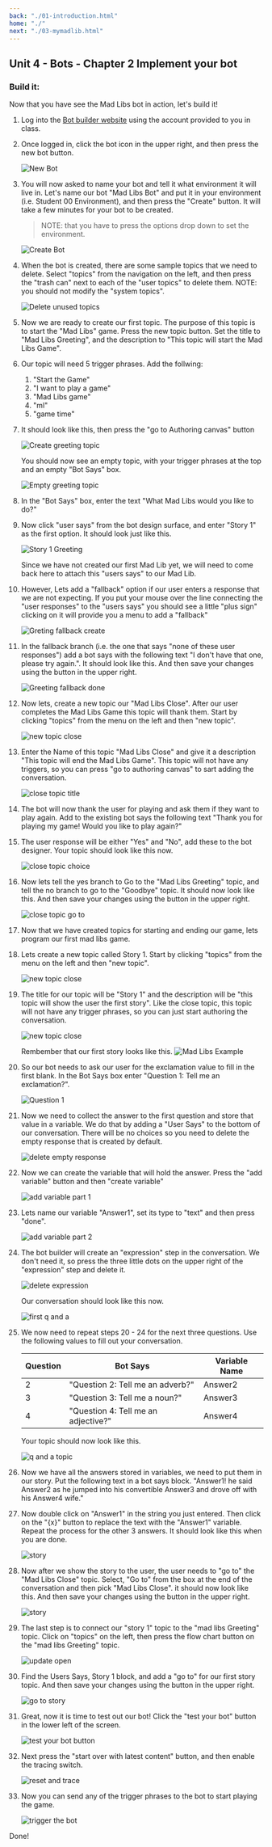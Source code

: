 ```yaml
---
back: "./01-introduction.html"
home: "./"
next: "./03-mymadlib.html"
---
```


## Unit 4 - Bots - Chapter 2 Implement your bot


### Build it:

Now that you have see the Mad Libs bot in action, let's build it!


1. Log into the [Bot builder website](https://va.ai.dynamics.com) using the account provided to you in class. 
   
2. Once logged in, click the bot icon in the upper right, and then press the new bot button.

    ![New Bot](./img/mlbot01.png)

3. You will now asked to name your bot and tell it what environment it will live in. Let's name our bot "Mad Libs Bot" and put it in your environment (i.e. Student 00 Environment), and then press the "Create" button. It will take a few minutes for your bot to be created.
   
    > NOTE: that you have to press the options drop down to set the environment. 

    ![Create Bot](./img/mlbot02.png)

4. When the bot is created, there are some sample topics that we need to delete. Select "topics" from the navigation on the left, and then press the "trash can" next to each of the "user topics" to delete them. NOTE: you should not modify the "system topics".

    ![Delete unused topics](./img/mlbot03.png)

5. Now we are ready to create our first topic. The purpose of this topic is to start the "Mad Libs" game. Press the new topic button. Set the title to "Mad Libs Greeting", and the description to "This topic will start the Mad Libs Game". 
   
6. Our topic will need 5 trigger phrases. Add the follwing:
   1. "Start the Game"
   2. "I want to play a game"
   3. "Mad Libs game"
   4. "ml"
   5. "game time"

7. It should look like this, then press the "go to Authoring canvas" button

    ![Create greeting topic](./img/mlbot04.png)

    You should now see an empty topic, with your trigger phrases at the top and an empty "Bot Says" box.

    ![Empty greeting topic](./img/mlbot05.png)

8. In the "Bot Says" box, enter the text "What Mad Libs would you like to do?"

9.  Now click "user says" from the bot design surface, and enter "Story 1" as the first option. It should look just like this. 

    ![Story 1 Greeting](./img/mlbot06.png)

    Since we have not created our first Mad Lib yet, we will need to come back here to attach this "users says" to our Mad Lib. 

10. However, Lets add a "fallback" option if our user enters a response that we are not expecting. If you put your mouse over the line connecting the "user responses" to the "users says" you should see a little "plus sign" clicking on it will provide you a menu to add a "fallback"

    ![Greting fallback create](./img/mlbot07.png)

11. In the fallback branch (i.e. the one that says "none of these user responses") add a bot says with the following text "I don't have that one, please try again.". It should look like this. And then save your changes using the button in the upper right. 

    ![Greeting fallback done](./img/mlbot08.png)

12. Now lets, create a new topic our "Mad Libs Close". After our user completes the Mad Libs Game this topic will thank them. Start by clicking "topics" from the menu on the left and then "new topic".

    ![new topic close](./img/mlbot09.png)

13. Enter the Name of this topic "Mad Libs Close" and give it a description "This topic will end the Mad Libs Game". This topic will not have any triggers, so you can press "go to authoring canvas" to sart adding the conversation. 

    ![close topic title](./img/mlbot10.png)

14. The bot will now thank the user for playing and ask them if they want to play again. Add to the existing bot says the following text "Thank you for playing my game! Would you like to play again?"

15. The user response will be either "Yes" and "No", add these to the bot designer. Your topic should look like this now. 

    ![close topic choice](./img/mlbot11.png)

16. Now lets tell the yes branch to Go to the "Mad Libs Greeting" topic, and tell the no branch to go to the "Goodbye" topic. It should now look like this. And then save your changes using the button in the upper right. 

    ![close topic go to](./img/mlbot12.png)

17. Now that we have created topics for starting and ending our game, lets program our first mad libs game. 

18. Lets create a new topic called Story 1.  Start by clicking "topics" from the menu on the left and then "new topic".

    ![new topic close](./img/mlbot09.png)

19. The title for our topic will be "Story 1" and the description will be "this topic will show the user the first story". Like the close topic, this topic will not have any trigger phrases, so you can just start authoring the conversation. 

    ![new topic close](./img/mlbot13.png)

    Rembember that our first story looks like this.
    ![Mad Libs Example](./img/ml01.png)

20. So our bot needs to ask our user for the exclamation value to fill in the first blank. In the Bot Says box enter "Question 1: Tell me an exclamation?".

    ![Question 1](./img/mlbot14.png)

21. Now we need to collect the answer to the first question and store that value in a variable. We do that by adding a "User Says" to the bottom of our conversation. There will be no choices so you need to delete the empty response that is created by default.  

    ![delete empty response](./img/mlbot15.png)

22. Now we can create the variable that will hold the answer. Press the "add variable" button and then "create variable" 

    ![add variable part 1](./img/mlbot16.png)

23. Lets name our variable "Answer1", set its type to "text" and then press "done".

    ![add variable part 2](./img/mlbot17.png)

24. The bot builder will create an "expression" step in the conversation. We don't need it, so press the three little dots on the upper right of the "expression" step and delete it. 

    ![delete expression](./img/mlbot18.png)

    Our conversation should look like this now. 

    ![first q and a](./img/mlbot19.png)

25. We now need to repeat steps 20 - 24 for the next three questions. Use the following values to fill out your conversation. 


    | Question | Bot Says | Variable Name |
    | -------- | -------- | -------------- |
    | 2 | "Question 2: Tell me an adverb?" | Answer2 |
    | 3 | "Question 3: Tell me a noun?" | Answer3 |
    | 4 | "Question 4: Tell me an adjective?" | Answer4 |

    Your topic should now look like this.
 
    ![q and a topic](./img/mlbot20.png)

26. Now we have all the answers stored in variables, we need to put them in our story. Put the following text in a bot says block. "Answer1! he said Answer2 as he jumped into his convertible Answer3 and drove off with his Answer4 wife." 

27. Now double click on "Answer1" in the string you just entered. Then click on the "{x}" button to replace the text with the "Answer1" variable. Repeat the process for the other 3 answers. It should look like this when you are done. 

    ![story](./img/mlbot21.png)

28. Now after we show the story to the user, the user needs to "go to" the "Mad Libs Close" topic. Select, "Go to" from the box at the end of the conversation and then pick "Mad Libs Close". it should now look like this. And then save your changes using the button in the upper right. 

    ![story](./img/mlbot22.png)

29. The last step is to connect our "story 1" topic to the "mad libs Greeting" topic. Click on "topics" on the left, then press the flow chart button on the "mad libs Greeting" topic. 

    ![update open](./img/mlbot23.png)

30. Find the Users Says, Story 1 block, and add a "go to" for our first story topic. And then save your changes using the button in the upper right. 

    ![go to story](./img/mlbot24.png)

31. Great, now it is time to test out our bot! Click the "test your bot" button in the lower left of the screen.

    ![test your bot button ](./img/mlbot25.png)

32. Next press the "start over with latest content" button, and then enable the tracing switch. 

    ![reset and trace](./img/mlbot26.png)

33. Now you can send any of the trigger phrases to the bot to start playing the game.

    ![trigger the bot](./img/mlbot27.png)

Done!